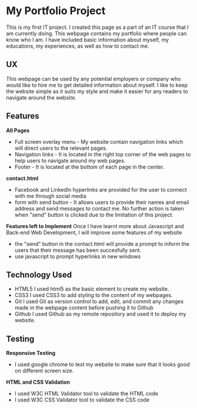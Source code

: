 # My Portfolio Project

This is my first IT project. I created this page as a part of an IT course that I am currently doing. This webpage contains my portfolio where people can know who I am. I have included basic information about myself, my educations, my experiences, as well as how to contact me.  

UX
---
This webpage can be used by any potential employers or company who would like to hire me to get detailed information about myself. 
I like to keep the website simple as it suits my style and make it easier for any readers to navigate around the website.  


## Features

**All Pages**
- Full screen overlay menu - My website contain navigation links which will direct users to the relevant pages.
- Navigation links - It is located in the right top corner of the web pages to help users to navigate around my web pages. 
- Footer - It is located at the bottom of each page in the center. 

**contact.html**
- Facebook and LinkedIn hyperlinks are provided for the user to connect with me through social media
- form with send button - It allows users to provide their names and email address and send messages to contact me. No further action is taken when "send" button is clicked due to the limitation of this project.  

**Features left to Implement**
Once I have learnt more about Javascript and Back-end Web Development, I will improve some features of my website
- the "send" button in the contact.html will provide a prompt to inform the users that their message has been succesfully sent. 
- use javascript to prompt hyperlinks in new windows 

## Technology Used
- HTML5
  I used html5 as the basic element to create my website.
- CSS3
  I used CSS3 to add styling to the content of my webpages.
- Git
  I used Git as version control to add, edit, and commit any changes made in the webpage content before pushing it to Github
- Github
  I used Github as my remote repository and used it to deploy my website. 

## Testing

**Responsive Testing**
- I used google chrome to test my website to make sure that it looks good on different screen size. 

**HTML and CSS Validation**
- I used W3C HTML Validator tool to validate the HTML code
- I used W3C CSS Validator tool to validate the CSS code
